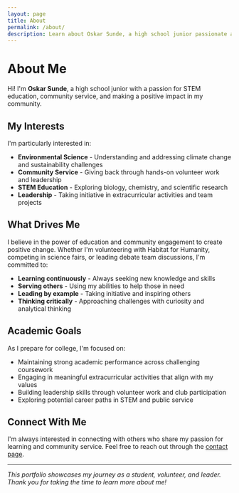 ```yaml
---
layout: page
title: About
permalink: /about/
description: Learn about Oskar Sunde, a high school junior passionate about STEM education, community service, and leadership. Discover her interests, goals, and commitment to making a positive impact.
---
```


# About Me

Hi! I'm **Oskar Sunde**, a high school junior with a passion for STEM education, community service, and making a positive impact in my community.

## My Interests

I'm particularly interested in:

- **Environmental Science** - Understanding and addressing climate change and sustainability challenges
- **Community Service** - Giving back through hands-on volunteer work and leadership
- **STEM Education** - Exploring biology, chemistry, and scientific research
- **Leadership** - Taking initiative in extracurricular activities and team projects

## What Drives Me

I believe in the power of education and community engagement to create positive change. Whether I'm volunteering with Habitat for Humanity, competing in science fairs, or leading debate team discussions, I'm committed to:

- **Learning continuously** - Always seeking new knowledge and skills
- **Serving others** - Using my abilities to help those in need
- **Leading by example** - Taking initiative and inspiring others
- **Thinking critically** - Approaching challenges with curiosity and analytical thinking

## Academic Goals

As I prepare for college, I'm focused on:

- Maintaining strong academic performance across challenging coursework
- Engaging in meaningful extracurricular activities that align with my values
- Building leadership skills through volunteer work and club participation
- Exploring potential career paths in STEM and public service

## Connect With Me

I'm always interested in connecting with others who share my passion for learning and community service. Feel free to reach out through the [contact page](/contact/).

---

*This portfolio showcases my journey as a student, volunteer, and leader. Thank you for taking the time to learn more about me!*
